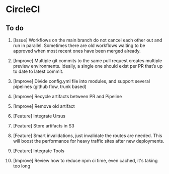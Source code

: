 # CircleCI

## To do

1. [Issue] Workflows on the main branch do not cancel each other out and run in parallel. Sometimes there are old workflows waiting to be approved when most recent ones have been merged already.

2. [Improve] Multiple git commits to the same pull request creates multiple preview environments. Ideally, a single one should exist per PR that’s up to date to latest commit.

3. [Improve] Divide config.yml file into modules, and support several pipelines (github flow, trunk based)

4. [Improve] Recycle artifacts between PR and Pipeline

5. [Improve] Remove old artifact

6. [Feature] Integrate Ursus

7. [Feature] Store artifacts in S3

8. [Feature] Smart invalidations, just invalidate the routes are needed. This will boost the performance for heavy traffic sites after new deployments.

9. [Feature] Integrate Tools

10. [Improve] Review how to reduce npm ci time, even cached, it's taking too long
